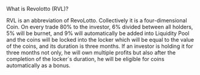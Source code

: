 What is Revolotto (RVL)?

RVL is an abbreviation of RevoLotto. Collectively it is a four-dimensional Coin. On every trade 80% to the investor, 6% divided between all holders, 5% will be burnet, and 9% will automatically be added into Liquidity Pool and the coins will be locked into the locker which will be equal to the value of the coins, and its duration is three months. If an investor is holding it for three months not only, he will own multiple profits but also after the completion of the locker´s duration, he will be eligible for coins automatically as a bonus.
